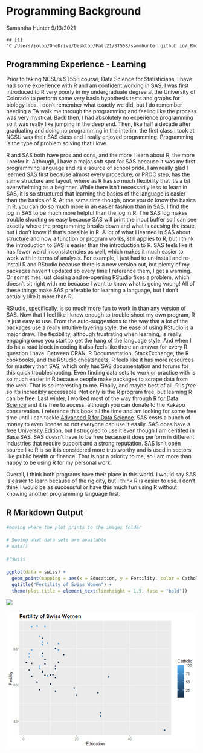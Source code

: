Programming Background
================
Samantha Hunter
9/13/2021

    ## [1] "C:/Users/jolop/OneDrive/Desktop/Fall21/ST558/sammhunter.github.io/_Rmd"

## Programming Experience - Learning

Prior to taking NCSU’s ST558 course, Data Science for Statisticians, I
have had some experience with R and am confident working in SAS. I was
first introduced to R very poorly in my undergraduate degree at the
University of Colorado to perform some very basic hypothesis tests and
graphs for biology labs. I don’t remember what exactly we did, but I do
remember needing a TA walk me through the programming and feeling like
the process was very mystical. Back then, I had absolutely no experience
programming so it was really like jumping in the deep end. Then, like
half a decade after graduating and doing no programming in the interim,
the first class I took at NCSU was their SAS class and I really enjoyed
programming. Programming is the type of problem solving that I love.

R and SAS both have pros and cons, and the more I learn about R, the
more I prefer it. Although, I have a major soft spot for SAS because it
was my first programming language and its a source of school pride. I am
really glad I learned SAS first because almost every procedure, or PROC
step, has the same structure and layout, where as R has so much
flexibility that it’s a bit overwhelming as a beginner. While there
isn’t necessarily less to learn in SAS, it is so structured that
learning the basics of the language is easier than the basics of R. At
the same time though, once you do know the basics in R, you can do so
much more in an easier fashion than in SAS. I find the log in SAS to be
much more helpful than the log in R. The SAS log makes trouble shooting
so easy because SAS will print the input buffer so I can see exactly
where the programming breaks down and what is causing the issue, but I
don’t know if that’s possible in R. A lot of what I learned in SAS about
structure and how a function or program works, still applies to R, but I
think the introduction to SAS is easier than the introduction to R. SAS
feels like it has fewer weird inconsistencies as well, which makes it
much easier to work with in terms of analysis. For example, I just had
to un-install and re-install R and RStudio because there is a new
version out, but plenty of my packages haven’t updated so every time I
reference them, I get a warning. Or sometimes just closing and
re-opening RStudio fixes a problem, which doesn’t sit right with me
because I want to know what is going wrong! All of these things make SAS
preferable for learning a language, but I don’t actually like it more
than R.

RStudio, specifically, is so much more fun to work in than any version
of SAS. Now that I feel like I know enough to trouble shoot my own
program, R is just easy to use. From the auto-suggestions to the way
that a lot of the packages use a really intuitive layering style, the
ease of using RStudio is a major draw. The flexibility, although
frustrating when learning, is really engaging once you start to get the
hang of the language style. And when I do hit a road block in coding it
also feels like there an answer for every R question I have. Between
CRAN, R Documentation, StackExchange, the R cookbooks, and the RStudio
cheatsheets, R feels like it has more resources for mastery than SAS,
which only has SAS documentation and forums for this quick
troubleshooting. Even finding data sets to work or practice with is so
much easier in R because people make packages to scrape data from the
web. That is *so* interesting to me. Finally, and maybe best of all, R
is *free* so it’s incredibly accessable. Not only is the R program free,
but learning R can be free. Last winter, I worked most of the way
through [R for Data Science](https://r4ds.had.co.nz/) and it is free to
access, although you can donate to the Kakapo conservation. I reference
this book all the time and am looking for some free time until I can
tackle [Advanced R for Data Science](https://adv-r.hadley.nz/). SAS
costs a bunch of money to even license so not everyone can use it
easily. SAS does have a free [University
Edition](https://www.sas.com/en_au/offers/why-learn-sas-lp/thank-you/thky-banner.html),
but I struggled to use it even though I am ceritifed in Base SAS. SAS
doesn’t have to be free because it does perform in different industries
that require support and a strong reputation. SAS isn’t open source like
R is so it is considered more trustworthy and is used in sectors like
public health or finance. That is not a priority to me, so I am more
than happy to be using R for my personal work.

Overall, I think both programs have their place in this world. I would
say SAS is easier to learn because of the rigidity, but I think R is
easier to use. I don’t think I would be as successful or have this much
fun using R without knowing another programming language first.

## R Markdown Output

``` r
#moving where the plot prints to the images folder

# Seeing what data sets are available
# data()

#?swiss

ggplot(data = swiss) +
  geom_point(mapping = aes(x = Education, y = Fertility, color = Catholic)) +
  ggtitle("Fertility of Swiss Women") +
  theme(plot.title = element_text(lineheight = 1.5, face = "bold"))
```

![](C:/Users/jolop/OneDrive/Desktop/Fall21/ST558/sammhunter.github.io/images/plot-1.png)<!-- -->

![SwissPlot](https://raw.githubusercontent.com/sammhunter/sammhunter.github.io/master/images/plot-1.png)
